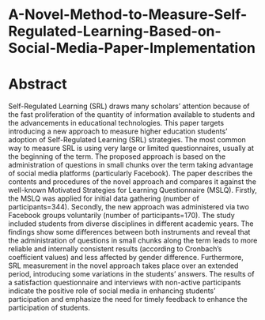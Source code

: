 # A-Novel-Method-to-Measure-Self-Regulated-Learning-Based-on-Social-Media-Paper-Implementation

# Abstract
Self-Regulated Learning (SRL) draws many scholars’ attention because of the fast proliferation
of the quantity of information available to students and the advancements in educational technologies. This
paper targets introducing a new approach to measure higher education students’ adoption of Self-Regulated
Learning (SRL) strategies. The most common way to measure SRL is using very large or limited questionnaires, usually at the beginning of the term. The proposed approach is based on the administration of questions in small chunks over the term taking advantage of social media platforms (particularly Facebook). The
paper describes the contents and procedures of the novel approach and compares it against the well-known
Motivated Strategies for Learning Questionnaire (MSLQ). Firstly, the MSLQ was applied for initial data
gathering (number of participants=344). Secondly, the new approach was administered via two Facebook
groups voluntarily (number of participants=170). The study included students from diverse disciplines in
different academic years. The findings show some differences between both instruments and reveal that the
administration of questions in small chunks along the term leads to more reliable and internally consistent
results (according to Cronbach’s coefficient values) and less affected by gender difference. Furthermore, SRL
measurement in the novel approach takes place over an extended period, introducing some variations in the
students’ answers. The results of a satisfaction questionnaire and interviews with non-active participants
indicate the positive role of social media in enhancing students’ participation and emphasize the need for
timely feedback to enhance the participation of students.
